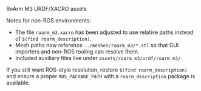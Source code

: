 RoArm M3 URDF/XACRO assets

Notes for non-ROS environments:
- The file `roarm_m3.xacro` has been adjusted to use relative paths instead of `$(find roarm_description)`.
- Mesh paths now reference `../meshes/roarm_m3/*.stl` so that GUI importers and non-ROS tooling can resolve them.
- Included auxiliary files live under `assets/roarm_m3/urdf/roarm_m3/`.

If you still want ROS-style resolution, restore `$(find roarm_description)` and ensure a proper `ROS_PACKAGE_PATH` with a `roarm_description` package is available.
